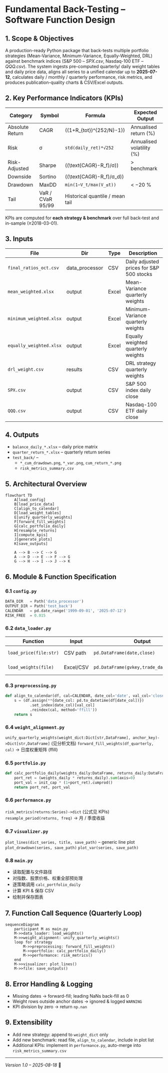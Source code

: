 # Fundamental Back-Testing – Software Function Design

## 1. Scope & Objectives
A production-ready Python package that back-tests multiple portfolio strategies (Mean-Variance, Minimum-Variance, Equally-Weighted, DRL) against benchmark indices (S&P 500 – *SPX.csv*, Nasdaq-100 ETF – *QQQ.csv*).  The system ingests pre-computed quarterly/ daily weight tables and daily price data, aligns all series to a unified calendar up to **2025-07-12**, calculates daily / monthly / quarterly performance, risk metrics, and produces publication-quality charts & CSV/Excel outputs.

## 2. Key Performance Indicators (KPIs)
| Category | Symbol | Formula | Expected Output |
|----------|--------|---------|-----------------|
| Absolute Return | CAGR | \((1+R_{tot})^{252/N}-1)\) | Annualised return (\%) |
| Risk | σ | `std(daily_ret)*√252` | Annualised volatility (\%) |
| Risk-Adjusted | Sharpe | \((\text{CAGR}-R_f)/σ)\) | > benchmark |
| Downside | Sortino | \((\text{CAGR}-R_f)/σ_d)\) |  |
| Drawdown | MaxDD | `min(1−V_t/max(V_≤t))` | < −20 % |
| Tail | VaR / CVaR 95/99 | Historical quantile / mean tail | |

KPIs are computed for **each strategy & benchmark** over full back-test and in-sample (≥2018-03-01).

## 3. Inputs
| File | Dir | Type | Description |
|------|-----|------|-------------|
| `final_ratios_oct.csv` | data_processor | CSV | Daily adjusted prices for S&P 500 stocks |
| `mean_weighted.xlsx` | output | Excel | Mean-Variance quarterly weights |
| `minimum_weighted.xlsx` | output | Excel | Minimum-Variance quarterly weights |
| `equally_weighted.xlsx` | output | Excel | Equally weighted quarterly weights |
| `drl_weight.csv` | results | CSV | DRL strategy quarterly weights |
| `SPX.csv` | output | CSV | S&P 500 index daily close |
| `QQQ.csv` | output | CSV | Nasdaq-100 ETF daily close |

## 4. Outputs
* `balance_daily_*.xlsx` – daily price matrix
* `quarter_return_*.xlsx` – quarterly return series
* `test_back/` –
  * `*_cum_drawdown.png`, `*_var.png`, `cum_return_*.png`
  * `risk_metrics_summary.csv`

## 5. Architectural Overview
```mermaid
flowchart TD
    A[load_config]
    B[load_price_data]
    C[align_to_calendar]
    D[load_weight_tables]
    E[unify_quarterly_weights]
    F[forward_fill_weights]
    G[calc_portfolio_daily]
    H[resample_returns]
    I[compute_kpis]
    J[generate_plots]
    K[save_outputs]

    A --> B --> C --> G
    A --> D --> E --> F --> G
    G --> H --> I --> J --> K
```

## 6. Module & Function Specification
### 6.1 `config.py`
```python
DATA_DIR   = Path('data_processor')
OUTPUT_DIR = Path('test_back')
CALENDAR   = pd.date_range('1999-09-01', '2025-07-12')
RISK_FREE  = 0.015
```

### 6.2 `data_loader.py`
| Function | Input | Output | Notes |
|----------|-------|--------|-------|
| `load_price(file:str)` | CSV path | `pd.DataFrame(date,close)` | parse dates |
| `load_weights(file)` | Excel/CSV | `pd.DataFrame(gvkey,trade_date,weights)` | dtype coercion |

### 6.3 `preprocessing.py`
```python
def align_to_calendar(df, cal=CALENDAR, date_col='date', val_col='close') -> pd.Series:
    s = (df.assign(**{date_col: pd.to_datetime(df[date_col])})
           .set_index(date_col)[val_col]
           .reindex(cal, method='ffill'))
    return s
```

### 6.4 `weight_alignment.py`
`unify_quarterly_weights(weight_dict:Dict[str,DataFrame], anchor_key)->Dict[str,DataFrame]`  (见分析文档)
`forward_fill_weights(df_quarterly, cal)` → 日度权重矩阵 (ffill)

### 6.5 `portfolio.py`
```python
def calc_portfolio_daily(weights_daily:DataFrame, returns_daily:DataFrame, init_cap=1e6):
    port_ret = (weights_daily * returns_daily).sum(axis=0)
    port_val = init_cap * (1+port_ret).cumprod()
    return port_ret, port_val
```

### 6.6 `performance.py`
`risk_metrics(returns:Series)->dict`  (公式见 KPIs)
`resample_period(returns, freq)` → 月 / 季度收益

### 6.7 `visualizer.py`
`plot_lines(dict_series, title, save_path)` – generic line plot
`plot_drawdown(series, save_path)`
`plot_var(series, save_path)`

### 6.8 `main.py`
* 读取配置与文件路径
* 对指数、股票价格、权重全部预处理
* 逐策略调用 `calc_portfolio_daily`
* 计算 KPI & 保存 CSV
* 绘制并保存图表

## 7. Function Call Sequence (Quarterly Loop)
```mermaid
sequenceDiagram
    participant M as main.py
    M->>data_loader: load_weights()
    M->>weight_alignment: unify_quarterly_weights()
    loop for strategy
        M->>preprocessing: forward_fill_weights()
        M->>portfolio: calc_portfolio_daily()
        M->>performance: risk_metrics()
    end
    M->>visualizer: plot_lines()
    M->>file: save_outputs()
```

## 8. Error Handling & Logging
* Missing dates → forward-fill; leading NaNs back-fill as 0
* Weight rows outside anchor dates → ignored & logged `WARNING`
* KPI division by zero → return `np.nan`

## 9. Extensibility
* Add new strategy: append to `weight_dict` only
* Add new benchmark: read file, `align_to_calendar`, include in plot list
* Additional KPIs: implement in `performance.py`, auto-merge into `risk_metrics_summary.csv`

---
*Version 1.0 – 2025-08-18* 🎯